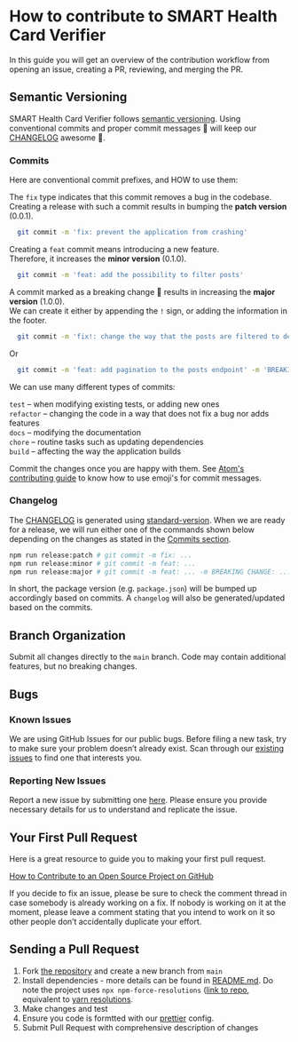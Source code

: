 # How to contribute to SMART Health Card Verifier <!-- omit in toc -->

In this guide you will get an overview of the contribution workflow from opening an issue, creating a PR, reviewing, and merging the PR.

## Semantic Versioning

SMART Health Card Verifier follows [semantic versioning](https://semver.org/). Using conventional commits and proper commit messages 🙏 will keep our [CHANGELOG](./CHANGELOG.md)
awesome 🚀.

### Commits

Here are conventional commit prefixes, and HOW to use them:

The `fix` type indicates that this commit removes a bug in the codebase.<br />
Creating a release with such a commit results in bumping the **patch version**
(0.0.1).

```bash
  git commit -m 'fix: prevent the application from crashing'
```

Creating a `feat` commit means introducing a new feature.<br />
Therefore, it increases the **minor version** (0.1.0).

```bash
  git commit -m 'feat: add the possibility to filter posts'
```

A commit marked as a breaking change 🚨 results in increasing the **major version**
(1.0.0).<br />
We can create it either by appending the `!` sign, or adding the information
in the footer.

```bash
  git commit -m 'fix!: change the way that the posts are filtered to deal with a bug'
```

Or

```bash
  git commit -m 'feat: add pagination to the posts endpoint' -m 'BREAKING CHANGE: now the result might not contain all posts'
```

We can use many different types of commits:

`test` – when modifying existing tests, or adding new ones<br />
`refactor` – changing the code in a way that does not fix a bug nor adds features<br />
`docs` – modifying the documentation<br />
`chore` – routine tasks such as updating dependencies<br />
`build` – affecting the way the application builds

Commit the changes once you are happy with them. See [Atom's contributing guide](https://github.com/atom/atom/blob/master/CONTRIBUTING.md#git-commit-messages) to know how to use emoji's for commit messages.

### Changelog

The [CHANGELOG](./CHANGELOG.md) is generated using [standard-version](https://github.com/conventional-changelog/standard-version). When we are ready for a release, we will run either one of the commands shown below depending on the changes as stated in the [Commits section](#commits).

```bash
npm run release:patch # git commit -m fix: ...
npm run release:minor # git commit -m feat: ...
npm run release:major # git commit -m feat: ... -m BREAKING CHANGE: ...
```

In short, the package version (e.g. `package.json`) will be bumped up accordingly based on commits. A `changelog` will also be generated/updated based on the commits.

## Branch Organization

Submit all changes directly to the `main` branch. Code may contain additional features, but no breaking changes.

## Bugs

### Known Issues

We are using GitHub Issues for our public bugs. Before filing a new task, try to make sure your problem doesn’t already exist. Scan through our [existing issues](https://github.com/affinityproject/smart-health-card-verifier/issues) to find one that interests you.

### Reporting New Issues

Report a new issue by submitting one [here](https://github.com/affinityproject/smart-health-card-verifier/issues). Please ensure you provide necessary details for us to understand and replicate the issue.

## Your First Pull Request

Here is a great resource to guide you to making your first pull request.

[How to Contribute to an Open Source Project on GitHub](https://app.egghead.io/courses/how-to-contribute-to-an-open-source-project-on-github)

If you decide to fix an issue, please be sure to check the comment thread in case somebody is already working on a fix. If nobody is working on it at the moment, please leave a comment stating that you intend to work on it so other people don’t accidentally duplicate your effort.

## Sending a Pull Request

1. Fork [the repository](https://github.com/affinityproject/smart-health-card-verifier) and create a new branch from `main`
2. Install dependencies - more details can be found in [README.md](./README.md). Do note the project uses `npx npm-force-resolutions` ([link to repo](https://www.npmjs.com/package/npm-force-resolutions), equivalent to [yarn resolutions](https://classic.yarnpkg.com/en/docs/selective-version-resolutions/).
3. Make changes and test
4. Ensure you code is formtted with our [prettier](https://github.com/prettier/prettier) config.
5. Submit Pull Request with comprehensive description of changes
